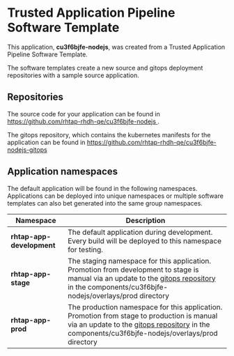 # Trusted Application Pipeline Software Template

This application, **cu3f6bjfe-nodejs**, was created from a Trusted Application Pipeline Software Template.

The software templates create a new source and gitops deployment repositories with a sample source application. 

## Repositories

The source code for your application can be found in [https://github.com/rhtap-rhdh-qe/cu3f6bjfe-nodejs ](https://github.com/rhtap-rhdh-qe/cu3f6bjfe-nodejs ).
 
The gitops repository, which contains the kubernetes manifests for the application can be found in 
[https://github.com/rhtap-rhdh-qe/cu3f6bjfe-nodejs-gitops ](https://github.com/rhtap-rhdh-qe/cu3f6bjfe-nodejs-gitops ) 

## Application namespaces 

The default application will be found in the following namespaces. Applications can be deployed into unique namespaces or multiple software templates can also bet generated into the same group namespaces.  

|  Namespace   |  Description   |  
| -------- | -------- |   
| **rhtap-app-development** | The default application during development. Every build will be deployed to this namespace for testing. | 
| **rhtap-app-stage** | The staging namespace for this application. Promotion from development to stage is manual via an update to the [gitops repository](https://github.com/rhtap-rhdh-qe/cu3f6bjfe-nodejs-gitops ) in the components/cu3f6bjfe-nodejs/overlays/prod directory |  
| **rhtap-app-prod** | The production namespace for this application. Promotion from stage to production is manual via an update to the [gitops repository](https://github.com/rhtap-rhdh-qe/cu3f6bjfe-nodejs-gitops ) in the components/cu3f6bjfe-nodejs/overlays/prod directory | 